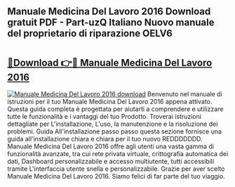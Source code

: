 ## Manuale Medicina Del Lavoro 2016 Download gratuit PDF - Part-uzQ Italiano Nuovo manuale del proprietario di riparazione OELV6

# <h2><a href="http://dfb587.blite.top/?on=Manuale+Medicina+Del+Lavoro+2016">🔗Download 👉🔴 Manuale Medicina Del Lavoro 2016</a></h2>

[![Manuale Medicina Del Lavoro 2016 download](https://i.imgur.com/lujVjoI.png)](http://dfb587.blite.top/?on=Manuale+Medicina+Del+Lavoro+2016)
Benvenuto nel manuale di istruzioni per il tuo Manuale Medicina Del Lavoro 2016 appena attivato. Questa guida completa è progettata per aiutarti a comprendere e utilizzare tutte le funzionalità e i vantaggi del tuo Prodotto. Troverai istruzioni dettagliate per L'installazione, L'uso, la manutenzione e la risoluzione dei problemi. Guida All'installazione passo passo questa sezione fornisce una guida all'installazione chiara e chiara per il tuo nuovo REDDDDDDD. Manuale Medicina Del Lavoro 2016 offre agli utenti una vasta gamma di funzionalità avanzate, tra cui rete privata virtuale, crittografia automatica dei dati, Dashboard personalizzabile e accesso multiutente, tutti accessibili tramite L'interfaccia utente snella e personalizzabile. Grazie per aver scelto Manuale Medicina Del Lavoro 2016. Siamo felici di far parte del tuo viaggio.
